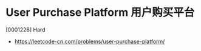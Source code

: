 # User Purchase Platform 用户购买平台

[0001226] Hard

- https://leetcode-cn.com/problems/user-purchase-platform/
